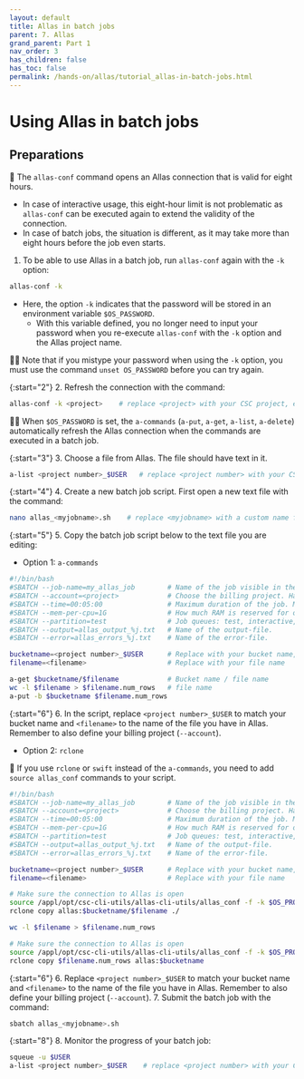 ```yaml
---
layout: default
title: Allas in batch jobs
parent: 7. Allas
grand_parent: Part 1
nav_order: 3
has_children: false
has_toc: false
permalink: /hands-on/allas/tutorial_allas-in-batch-jobs.html
---
```



# Using Allas in batch jobs

## Preparations

💬 The `allas-conf` command opens an Allas connection that is valid for eight hours.

- In case of interactive usage, this eight-hour limit is not problematic as `allas-conf` can be executed again to extend the validity of the connection.
- In case of batch jobs, the situation is different, as it may take more than eight hours before the job even starts.

1. To be able to use Allas in a batch job, run `allas-conf` again with the `-k` option:

```bash
allas-conf -k 
```

- Here, the option `-k` indicates that the password will be stored in an environment variable `$OS_PASSWORD`.
   - With this variable defined, you no longer need to input your password when you re-execute `allas-conf` with the `-k` option and the Allas project name.

☝🏻 Note that if you mistype your password when using the `-k` option, you must use the command `unset OS_PASSWORD` before you can try again.

{:start="2"}
2. Refresh the connection with the command:

```bash
allas-conf -k <project>    # replace <project> with your CSC project, e.g. project_2001234
```

☝🏻 When `$OS_PASSWORD` is set, the `a-commands` (`a-put`, `a-get`, `a-list`, `a-delete`) automatically refresh the Allas connection when the commands are executed in a batch job.

{:start="3"}
3. Choose a file from Allas. The file should have text in it.

```bash
a-list <project number>_$USER   # replace <project number> with your CSC project number, e.g. 2001234, to match the bucket you created earlier
```

{:start="4"}
4. Create a new batch job script. First open a new text file with the command:

```bash
nano allas_<myjobname>.sh    # replace <myjobname> with a custom name for your job
```

{:start="5"}
5. Copy the batch job script below to the text file you are editing:

- Option 1: `a-commands`

```bash
#!/bin/bash
#SBATCH --job-name=my_allas_job        # Name of the job visible in the queue.
#SBATCH --account=<project>            # Choose the billing project. Has to be defined!
#SBATCH --time=00:05:00                # Maximum duration of the job. Max: depends of the partition. 
#SBATCH --mem-per-cpu=1G               # How much RAM is reserved for one processor.
#SBATCH --partition=test               # Job queues: test, interactive, small, large, longrun, hugemem, $
#SBATCH --output=allas_output_%j.txt   # Name of the output-file.
#SBATCH --error=allas_errors_%j.txt    # Name of the error-file.

bucketname=<project number>_$USER      # Replace with your bucket name, e.g. 2001234_username
filename=<filename>                    # Replace with your file name

a-get $bucketname/$filename            # Bucket name / file name
wc -l $filename > $filename.num_rows   # file name
a-put -b $bucketname $filename.num_rows
```

{:start="6"}
6. In the script, replace `<project number>_$USER` to match your bucket name and `<filename>` to the name of the file you have in Allas. Remember to also define your billing project (`--account`).

- Option 2: `rclone`  

💭 If you use `rclone` or `swift` instead of the `a-commands`, you need to add `source allas_conf` commands to your script.

```bash
#!/bin/bash
#SBATCH --job-name=my_allas_job        # Name of the job visible in the queue.
#SBATCH --account=<project>            # Choose the billing project. Has to be defined!
#SBATCH --time=00:05:00                # Maximum duration of the job. Max: depends of the partition. 
#SBATCH --mem-per-cpu=1G               # How much RAM is reserved for one processor.
#SBATCH --partition=test               # Job queues: test, interactive, small, large, longrun, hugemem, $
#SBATCH --output=allas_output_%j.txt   # Name of the output-file.
#SBATCH --error=allas_errors_%j.txt    # Name of the error-file.

bucketname=<project number>_$USER      # Replace with your bucket name, e.g. 2001234_username
filename=<filename>                    # Replace with your file name

# Make sure the connection to Allas is open
source /appl/opt/csc-cli-utils/allas-cli-utils/allas_conf -f -k $OS_PROJECT_NAME
rclone copy allas:$bucketname/$filename ./

wc -l $filename > $filename.num_rows

# Make sure the connection to Allas is open
source /appl/opt/csc-cli-utils/allas-cli-utils/allas_conf -f -k $OS_PROJECT_NAME
rclone copy $filename.num_rows allas:$bucketname
```

{:start="6"}
6. Replace `<project number>_$USER` to match your bucket name and `<filename>` to the name of the file you have in Allas. Remember to also define your billing project (`--account`).
7. Submit the batch job with the command:

```bash
sbatch allas_<myjobname>.sh
```

{:start="8"}
8. Monitor the progress of your batch job:

```bash
squeue -u $USER
a-list <project number>_$USER    # replace <project number> with your CSC project number, e.g. 2001234, to match your bucket
```
